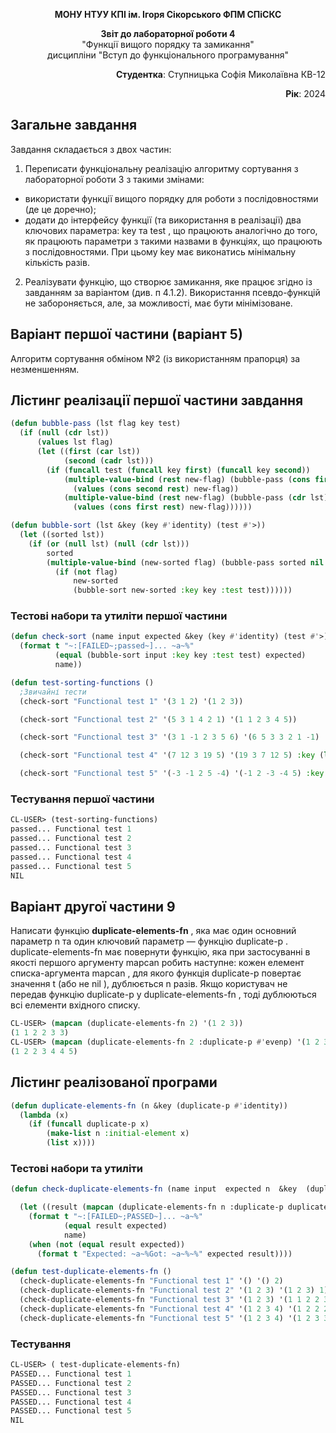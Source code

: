 <p align="center"><b>МОНУ НТУУ КПІ ім. Ігоря Сікорського ФПМ СПіСКС</b></p>
<p align="center">
<b>Звіт до лабораторної роботи 4</b><br/>
"Функції вищого порядку та замикання"<br/>
дисципліни "Вступ до функціонального програмування"
</p>

<p align="right"> 
<b>Студентка</b>: 
 Ступницька Софія Миколаївна КВ-12</p>

<p align="right"><b>Рік</b>: 2024</p>

## Загальне завдання

Завдання складається з двох частин:

1. Переписати функціональну реалізацію алгоритму сортування з лабораторної
   роботи 3 з такими змінами:

- використати функції вищого порядку для роботи з послідовностями (де це
  доречно);
- додати до інтерфейсу функції (та використання в реалізації) два ключових
  параметра: key та test , що працюють аналогічно до того, як працюють
  параметри з такими назвами в функціях, що працюють з послідовностями. При
  цьому key має виконатись мінімальну кількість разів.

2. Реалізувати функцію, що створює замикання, яке працює згідно із завданням за
   варіантом (див. п 4.1.2). Використання псевдо-функцій не забороняється, але, за
   можливості, має бути мінімізоване.

## Варіант першої частини (варіант 5)

Алгоритм сортування обміном №2 (із використанням прапорця) за незменшенням.

## Лістинг реалізації першої частини завдання

```lisp
(defun bubble-pass (lst flag key test)
  (if (null (cdr lst))
      (values lst flag)
      (let ((first (car lst))
            (second (cadr lst)))
        (if (funcall test (funcall key first) (funcall key second))
            (multiple-value-bind (rest new-flag) (bubble-pass (cons first (cddr lst)) t key test)
              (values (cons second rest) new-flag))
            (multiple-value-bind (rest new-flag) (bubble-pass (cdr lst) flag key test)
              (values (cons first rest) new-flag))))))

(defun bubble-sort (lst &key (key #'identity) (test #'>))
  (let ((sorted lst))
    (if (or (null lst) (null (cdr lst)))
        sorted
        (multiple-value-bind (new-sorted flag) (bubble-pass sorted nil key test)
          (if (not flag)
              new-sorted
              (bubble-sort new-sorted :key key :test test))))))
```

### Тестові набори та утиліти першої частини

```lisp
(defun check-sort (name input expected &key (key #'identity) (test #'>))
  (format t "~:[FAILED~;passed~]... ~a~%"
          (equal (bubble-sort input :key key :test test) expected)
          name))

(defun test-sorting-functions ()
  ;Звичайні тести
  (check-sort "Functional test 1" '(3 1 2) '(1 2 3))

  (check-sort "Functional test 2" '(5 3 1 4 2 1) '(1 1 2 3 4 5))

  (check-sort "Functional test 3" '(3 1 -1 2 3 5 6) '(6 5 3 3 2 1 -1)  :test #'<)

  (check-sort "Functional test 4" '(7 12 3 19 5) '(19 3 7 12 5) :key (lambda (x) (mod x 5)) :test #'<)

  (check-sort "Functional test 5" '(-3 -1 2 5 -4) '(-1 2 -3 -4 5) :key #'abs))
```

### Тестування першої частини

```lisp
CL-USER> (test-sorting-functions)
passed... Functional test 1
passed... Functional test 2
passed... Functional test 3
passed... Functional test 4
passed... Functional test 5
NIL
```

## Варіант другої частини 9

Написати функцію **duplicate-elements-fn** , яка має один основний параметр n та
один ключовий параметр — функцію duplicate-p . duplicate-elements-fn має
повернути функцію, яка при застосуванні в якості першого аргументу mapcan робить
наступне: кожен елемент списка-аргумента mapcan , для якого функція duplicate-p
повертає значення t (або не nil ), дублюється n разів. Якщо користувач не передав
функцію duplicate-p у duplicate-elements-fn , тоді дублюються всі елементи вхідного
списку.

```lisp
CL-USER> (mapcan (duplicate-elements-fn 2) '(1 2 3))
(1 1 2 2 3 3)
CL-USER> (mapcan (duplicate-elements-fn 2 :duplicate-p #'evenp) '(1 2 3 4 5))
(1 2 2 3 4 4 5)
```

## Лістинг реалізованої програми

```lisp
(defun duplicate-elements-fn (n &key (duplicate-p #'identity))
  (lambda (x)
    (if (funcall duplicate-p x)
        (make-list n :initial-element x)
        (list x))))
```

### Тестові набори та утиліти

```lisp
(defun check-duplicate-elements-fn (name input  expected n  &key  (duplicate-p #'identity) )

  (let ((result (mapcan (duplicate-elements-fn n :duplicate-p duplicate-p) input)))
    (format t "~:[FAILED~;PASSED~]... ~a~%"
            (equal result expected)
            name)
    (when (not (equal result expected))
      (format t "Expected: ~a~%Got: ~a~%~%" expected result))))

(defun test-duplicate-elements-fn ()
  (check-duplicate-elements-fn "Functional test 1" '() '() 2)
  (check-duplicate-elements-fn "Functional test 2" '(1 2 3) '(1 2 3) 1)
  (check-duplicate-elements-fn "Functional test 3" '(1 2 3) '(1 1 2 2 3 3) 2)
  (check-duplicate-elements-fn "Functional test 4" '(1 2 3 4) '(1 2 2 2 3 4 4 4) 3 :duplicate-p #'evenp)
  (check-duplicate-elements-fn "Functional test 5" '(1 2 3 4) '(1 2 3 3 4 4) 2 :duplicate-p (lambda (x) (> x 2))))
```

### Тестування

```lisp
CL-USER> ( test-duplicate-elements-fn)
PASSED... Functional test 1
PASSED... Functional test 2
PASSED... Functional test 3
PASSED... Functional test 4
PASSED... Functional test 5
NIL
```
